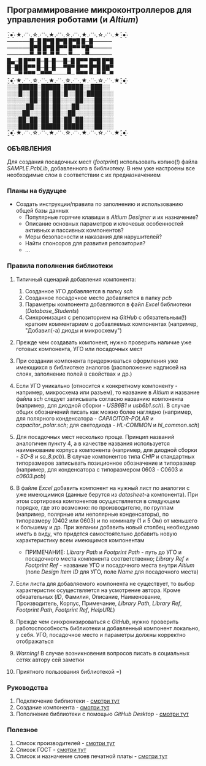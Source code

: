 ## Программирование микроконтроллеров для управления роботами (и _Altium_)

۰̮̑●̮̑۰★⋰⋱☆⋰⋱★⋰⋱☆⋰⋱★⋰⋱☆⋰⋱★۰̮̑●̮̑۰  
──────█─█ █▀█ █▀█ █▀█ █─█─────  
──────█▀█ █▀█ █▀▀ █▀▀ ▀█▀─────  
──────▀─▀ ▀─▀ ▀── ▀── ─▀──────  
█▄─█ █▀▀ █─█─█──█─█ █▀▀ █▀█ █▀█  
█─██ █▀▀ █─█─█──▀█▀ █▀▀ █▀█ ██▀  
▀──▀ ▀▀▀ ─▀▀▀────▀─ ▀▀▀ ▀─▀ ▀─▀  
۰̮̑●̮̑۰★⋰⋱☆⋰⋱★⋰⋱☆⋰⋱★⋰⋱☆⋰⋱★۰̮̑●̮̑۰  
░░░█████░█████░█████░░███░░  
░░░█░░██░██░██░█░░██░████░░░  
░░░░░░██░██░██░░░░██░░░██░░░  
░░░░░██░░██░██░░░██░░░░██░░░  
░░░░██░░░██░██░░██░░░░░██░░░  
░░░██░██░██░██░██░██░░░██░░░  
░░░█████░█████░█████░░░██░░░  
۰̮̑●̮̑۰★⋰⋱☆⋰⋱★⋰⋱☆⋰⋱★⋰⋱☆⋰⋱★۰̮̑●̮̑۰  

### ОБЪЯВЛЕНИЯ

Для создания посадочных мест (_footprint_) использовать копию(!) файла _SAMPLE.PcbLib_, добавленного в библиотеку. В нем уже настроены все необходимые слои в соответствии с их предназначением

### Планы на будущее

* Создать инструкции/правила по заполнению и использованию общей базы данных
    * Популярные горячие клавиши в _Altium Designer_ и их назначение?
    * Описание основных параметров и ключевых особенностей активных и пассивных компонентов?
    * Меры безопасности и наказания для нарушителей?
    * Найти спонсоров для развития репозитория?
    * ...

### Правила пополнения библиотеки

1. Типичный сценарий добавления компонента:
    1. Созданное УГО добавляется в папку _sch_
    2. Созданное посадочное место добавляется в папку _pcb_
    3. Параметры компонента добавляются в файл _Excel_ библиотеки (_Database_Students_)
    4. Синхронизация с репозиторием на _GitHub_ с обязательным(!) кратким комментарием о добавляемых компонентах (например, "Добавил(-а) диоды и микросхему")
    
2. Прежде чем создавать компонент, нужно проверить наличие уже готовых компонента, УГО или посадочных мест

3. При создании компонента придерживаться оформления уже имеющихся в библиотеке аналогов (расположение надписей на слоях, заполнение полей в свойствах и др.)

4. Если УГО уникально (относится к конкретному компоненту - например, микросхема или разъем), то название в _Altium_ и название файла _sch_ следует записывать согласно названию компонента (например, для диодной сборки - _USB6B1_ и _usb6b1.sch_). В случае общих обозначений писать как можно более наглядно (например, для полярного конденсатора - _CAPACITOR-POLAR_ и _capacitor_polar.sch_; для светодиода - _HL-COMMON_ и _hl_common.sch_)

5. Для посадочных мест несколько проще. Принцип названий аналогичен пункту 4, а в качестве названия используется наименование корпуса компонента (например, для диодной сборки - _SO-8_ и _so_8.pcb_). В случае компонентов типа _CHIP_ и стандартных типоразмеров записывать позиционное обозначение и типоразмер (например, для конденсатора с типоразмером 0603 - C0603 и _c0603.pcb_)
    
6. В файле _Excel_ добавить компонент на нужный лист по аналогии с уже имеющимися (данные берутся из _datasheet_-а компонента). При этом сортировка компонентов осуществляется в следующем порядке, где это возможно: по производителю, по группам (например, полярные или неполярные конденсаторы), по типоразмеру (0402 или 0603) и по номиналу (1 и 5 Ом) от меньшего к большему и др. При желании добавить новый столбец необходимо иметь в виду, что придется самостоятельно добавить новую характеристику всем имеющимся компонентам
    - ПРИМЕЧАНИЕ: _Library Path_ и _Footprint Path_ - путь до УГО и посадочного места компонента соответственно; _Library Ref_ и _Footprint Ref_ - название УГО и посадочного места внутри _Altium_ (поле _Design Item ID_ для УГО, поле _Name_ для посадочного места)

7. Если листа для добавляемого компонента не существует, то выбор характеристик осуществляется на усмотрение автора. Кроме обязательных (_ID_, Фамилия, Описание, Наименование, Производитель, Корпус, Примечание, _Library Path_, _Library Ref_, _Footprint Path_, _Footprint Ref_, _HelpURL_)

8. Прежде чем синхронизироваться с _GitHub_, нужно проверить работоспособность библиотеки и добавленный компонент локально, у себя. УГО, посадочное место и параметры должны корректно отображаться

9. _Warning!_ В случае возникновения вопросов писать в социальных сетях автору сей заметки

10. Приятного пользования библиотекой =)

### Руководства

1. Подключение библиотеки - [смотри тут](tutorials/add_library.md)
2. Создание компонента - [смотри тут](tutorials/create_component.md)
3. Пополнение библиотеки с помощью _GitHub Desktop_ - [смотри тут](tutorials/use_github.md)

### Полезное

1. Список производителей - [смотри тут](tutorials/manufacturers.md)
2. Список ГОСТ - [смотри тут](tutorials/gost.md)
3. Список и назначение слоев печатной платы - [смотри тут](tutorials/layers.md)

